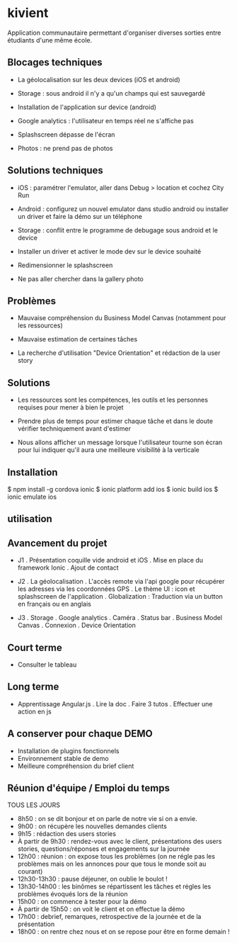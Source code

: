 # kivient

Application communautaire permettant d'organiser diverses sorties entre étudiants d'une même école.


## Blocages techniques

- La géolocalisation sur les deux devices (iOS et android)

- Storage : sous android il n'y a qu'un champs qui est sauvegardé

- Installation de l'application sur device (android)

- Google analytics : l'utilisateur en temps réel ne s'affiche pas

- Splashscreen dépasse de l'écran

- Photos : ne prend pas de photos



## Solutions techniques

- iOS : paramétrer l'emulator, aller dans Debug > location et cochez City Run

- Android : configurez un nouvel emulator dans studio android ou installer un driver et faire la démo sur un téléphone

- Storage : conflit entre le programme de debugage sous android et le device

- Installer un driver et activer le mode dev sur le device souhaité

- Redimensionner le splashscreen

- Ne pas aller chercher dans la gallery photo


## Problèmes

- Mauvaise compréhension du Business Model Canvas (notamment pour les ressources)

- Mauvaise estimation de certaines tâches

- La recherche d'utilisation "Device Orientation" et rédaction de la user story


## Solutions

- Les ressources sont les compétences, les outils et les personnes requises pour mener à bien le projet

- Prendre plus de temps pour estimer chaque tâche et dans le doute vérifier techniquement avant d'estimer

- Nous allons afficher un message lorsque l'utilisateur tourne son écran pour lui indiquer qu'il aura une meilleure visibilité à la verticale



## Installation

$ npm install -g cordova ionic
$ ionic platform add ios
$ ionic build ios
$ ionic emulate ios

## utilisation


## Avancement du projet

- J1
. Présentation coquille vide android et iOS
. Mise en place du framework Ionic
. Ajout de contact

- J2
. La géolocalisation
. L'accès remote via l'api google pour récupérer les adresses via les coordonnées GPS
. Le thème UI : icon et splashscreen de l'application
. Globalization : Traduction via un button en français ou en anglais

- J3
. Storage
. Google analytics
. Caméra
. Status bar
. Business Model Canvas
. Connexion
. Device Orientation



## Court terme

- Consulter le tableau


## Long terme

- Apprentissage Angular.js
. Lire la doc
. Faire 3 tutos
. Effectuer une action en js


## A conserver pour chaque DEMO

- Installation de plugins fonctionnels
- Environnement stable de demo
- Meilleure compréhension du brief client



## Réunion d'équipe / Emploi du temps

TOUS LES JOURS

- 8h50 : on se dit bonjour et on parle de notre vie si on a envie.
- 9h00 : on récupère les nouvelles demandes clients
- 9h15 : rédaction des users stories
- À partir de 9h30 : rendez-vous avec le client, présentations des users stories, questions/réponses et engagements sur la journée
- 12h00 : réunion : on expose tous les problèmes (on ne régle pas les problèmes mais on les annonces pour que tous le monde soit au courant) 
- 12h30-13h30 : pause déjeuner, on oublie le boulot !
- 13h30-14h00 : les binômes se répartissent les tâches et régles les problèmes évoqués lors de la réunion
- 15h00 : on commence à tester pour la démo
- À partir de 15h50 : on voit le client et on effectue la démo
- 17h00 : debrief, remarques, retrospective de la journée et de la présentation
- 18h00 : on rentre chez nous et on se repose pour être en forme demain !

